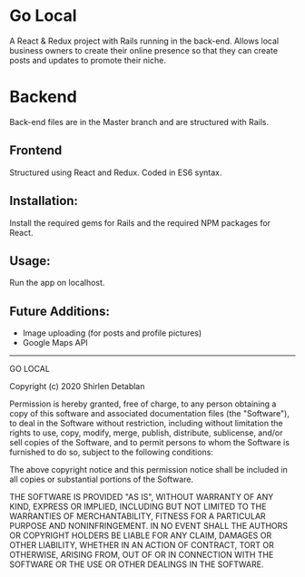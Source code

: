 # Go Local

A React & Redux project with Rails running in the back-end. Allows local business owners to create their online presence so that they can create posts and updates to promote their niche. 

# Backend

Back-end files are in the Master branch and are structured with Rails.

## Frontend

Structured using React and Redux. Coded in ES6 syntax.


## Installation:

Install the required gems for Rails and the required NPM packages for React. 

## Usage:

Run the app on localhost.

## Future Additions: 

- Image uploading (for posts and profile pictures)
- Google Maps API

____________________________

GO LOCAL

Copyright (c) 2020 Shirlen Detablan

Permission is hereby granted, free of charge, to any person obtaining a copy
of this software and associated documentation files (the "Software"), to deal
in the Software without restriction, including without limitation the rights
to use, copy, modify, merge, publish, distribute, sublicense, and/or sell
copies of the Software, and to permit persons to whom the Software is
furnished to do so, subject to the following conditions:

The above copyright notice and this permission notice shall be included in all
copies or substantial portions of the Software.

THE SOFTWARE IS PROVIDED "AS IS", WITHOUT WARRANTY OF ANY KIND, EXPRESS OR
IMPLIED, INCLUDING BUT NOT LIMITED TO THE WARRANTIES OF MERCHANTABILITY,
FITNESS FOR A PARTICULAR PURPOSE AND NONINFRINGEMENT. IN NO EVENT SHALL THE
AUTHORS OR COPYRIGHT HOLDERS BE LIABLE FOR ANY CLAIM, DAMAGES OR OTHER
LIABILITY, WHETHER IN AN ACTION OF CONTRACT, TORT OR OTHERWISE, ARISING FROM,
OUT OF OR IN CONNECTION WITH THE SOFTWARE OR THE USE OR OTHER DEALINGS IN THE
SOFTWARE.
